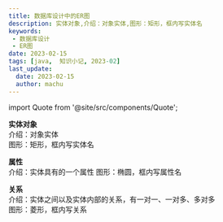 ```yaml
---
title: 数据库设计中的ER图
description: 实体对象,介绍：对象实体,图形：矩形，框内写实体名
keywords:
 - 数据库设计
 - ER图
date: 2023-02-15
tags: [java,  知识小记, 2023-02]
last_update:
  date: 2023-02-15
  author: machu
---
```


import Quote from '@site/src/components/Quote';

> <Quote></Quote>


**实体对象**  
介绍：对象实体  
图形：矩形，框内写实体名

**属性**  
介绍：实体具有的一个属性
图形：椭圆，框内写属性名

**关系**  
介绍：实体之间以及实体内部的关系，有一对一、一对多、多对多  
图形：菱形，框内写关系
